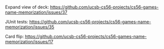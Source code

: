 Expand view of deck: https://github.com/ucsb-cs56-projects/cs56-games-name-memorization/issues/37

JUnit tests: https://github.com/ucsb-cs56-projects/cs56-games-name-memorization/issues/35

Card flip: https://github.com/ucsb-cs56-projects/cs56-games-name-memorization/issues/17

